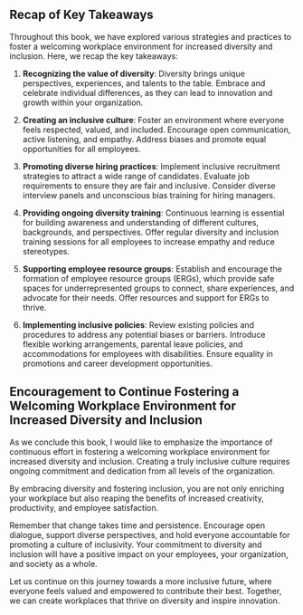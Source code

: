 
Recap of Key Takeaways
----------------------

Throughout this book, we have explored various strategies and practices to foster a welcoming workplace environment for increased diversity and inclusion. Here, we recap the key takeaways:

1. **Recognizing the value of diversity**: Diversity brings unique perspectives, experiences, and talents to the table. Embrace and celebrate individual differences, as they can lead to innovation and growth within your organization.

2. **Creating an inclusive culture**: Foster an environment where everyone feels respected, valued, and included. Encourage open communication, active listening, and empathy. Address biases and promote equal opportunities for all employees.

3. **Promoting diverse hiring practices**: Implement inclusive recruitment strategies to attract a wide range of candidates. Evaluate job requirements to ensure they are fair and inclusive. Consider diverse interview panels and unconscious bias training for hiring managers.

4. **Providing ongoing diversity training**: Continuous learning is essential for building awareness and understanding of different cultures, backgrounds, and perspectives. Offer regular diversity and inclusion training sessions for all employees to increase empathy and reduce stereotypes.

5. **Supporting employee resource groups**: Establish and encourage the formation of employee resource groups (ERGs), which provide safe spaces for underrepresented groups to connect, share experiences, and advocate for their needs. Offer resources and support for ERGs to thrive.

6. **Implementing inclusive policies**: Review existing policies and procedures to address any potential biases or barriers. Introduce flexible working arrangements, parental leave policies, and accommodations for employees with disabilities. Ensure equality in promotions and career development opportunities.

Encouragement to Continue Fostering a Welcoming Workplace Environment for Increased Diversity and Inclusion
-----------------------------------------------------------------------------------------------------------

As we conclude this book, I would like to emphasize the importance of continuous effort in fostering a welcoming workplace environment for increased diversity and inclusion. Creating a truly inclusive culture requires ongoing commitment and dedication from all levels of the organization.

By embracing diversity and fostering inclusion, you are not only enriching your workplace but also reaping the benefits of increased creativity, productivity, and employee satisfaction.

Remember that change takes time and persistence. Encourage open dialogue, support diverse perspectives, and hold everyone accountable for promoting a culture of inclusivity. Your commitment to diversity and inclusion will have a positive impact on your employees, your organization, and society as a whole.

Let us continue on this journey towards a more inclusive future, where everyone feels valued and empowered to contribute their best. Together, we can create workplaces that thrive on diversity and inspire innovation.
